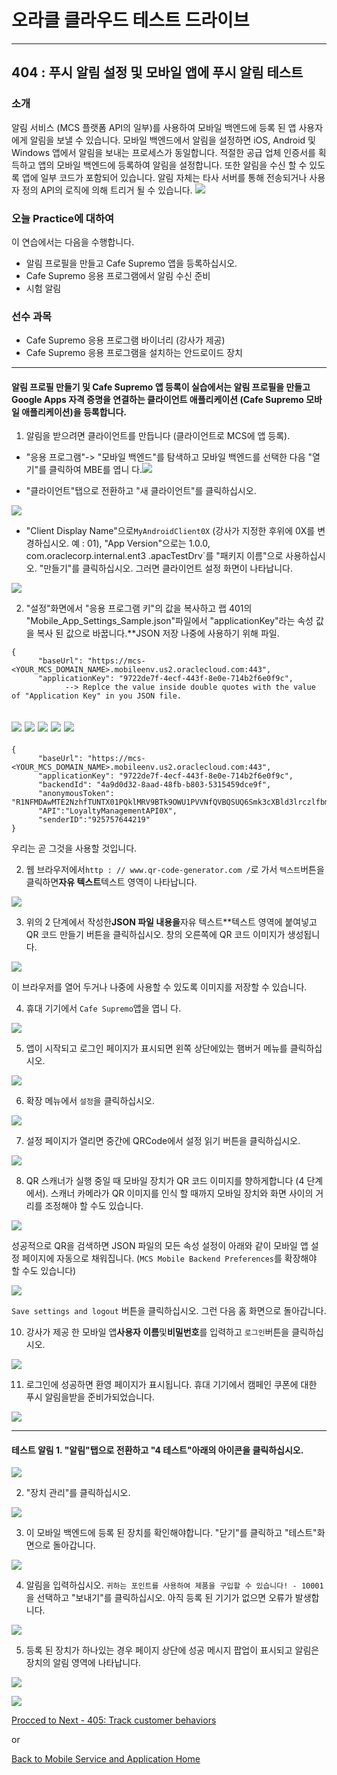 # 오라클 클라우드 테스트 드라이브 #
-----
## 404 : 푸시 알림 설정 및 모바일 앱에 푸시 알림 테스트 ##


### 소개 ###
알림 서비스 (MCS 플랫폼 API의 일부)를 사용하여 모바일 백엔드에 등록 된 앱 사용자에게 알림을 보낼 수 있습니다. 모바일 백엔드에서 알림을 설정하면 iOS, Android 및 Windows 앱에서 알림을 보내는 프로세스가 동일합니다. 적절한 공급 업체 인증서를 획득하고 앱의 모바일 백엔드에 등록하여 알림을 설정합니다. 또한 알림을 수신 할 수 있도록 앱에 일부 코드가 포함되어 있습니다. 알림 자체는 타사 서버를 통해 전송되거나 사용자 정의 API의 로직에 의해 트리거 될 수 있습니다. 
![](../../common/images/mobile/long/mcsgs_dt_006_notifications.png)


### 오늘 Practice에 대하여 ###
이 연습에서는 다음을 수행합니다. 
- 알림 프로필을 만들고 Cafe Supremo 앱을 등록하십시오. 
- Cafe Supremo 응용 프로그램에서 알림 수신 준비 
- 시험 알림 

### 선수 과목 ###

- Cafe Supremo 응용 프로그램 바이너리 (강사가 제공) 
- Cafe Supremo 응용 프로그램을 설치하는 안드로이드 장치 

----
#### 알림 프로필 만들기 및 Cafe Supremo 앱 등록이 실습에서는 알림 프로필을 만들고 Google Apps 자격 증명을 연결하는 클라이언트 애플리케이션 (Cafe Supremo 모바일 애플리케이션)을 등록합니다. 

1. 알림을 받으려면 클라이언트를 만듭니다 (클라이언트로 MCS에 앱 등록). 
- &quot;응용 프로그램&quot;-> &quot;모바일 백엔드&quot;를 탐색하고 모바일 백엔드를 선택한 다음 &quot;열기&quot;를 클릭하여 MBE를 엽니 다.![](../../common/images/mobile/long/401-Select_MBE.png)




- &quot;클라이언트&quot;탭으로 전환하고 &quot;새 클라이언트&quot;를 클릭하십시오. 

![](../../common/images/mobile/long/401-Create_Client.png)




- &quot;Client Display Name&quot;으로`MyAndroidClient0X` (강사가 지정한 후위에 0X를 변경하십시오. 예 : 01), &quot;App Version&quot;으로는 1.0.0, com.oraclecorp.internal.ent3 .apacTestDrv`를 &quot;패키지 이름&quot;으로 사용하십시오. &quot;만들기&quot;를 클릭하십시오. 그러면 클라이언트 설정 화면이 나타납니다. 

![](../../common/images/mobile/long/401-Client_Settings.png)



2. &quot;설정&quot;화면에서 &quot;응용 프로그램 키&quot;의 값을 복사하고 랩 401의 &quot;Mobile_App_Settings_Sample.json&quot;파일에서 &quot;applicationKey&quot;라는 속성 값을 복사 된 값으로 바꿉니다.**JSON 저장 나중에 사용하기 위해 파일. 

```
{
      "baseUrl": "https://mcs-<YOUR_MCS_DOMAIN_NAME>.mobileenv.us2.oraclecloud.com:443",
      "applicationKey": "9722de7f-4ecf-443f-8e0e-714b2f6e0f9c",
            --> Replce the value inside double quotes with the value of "Application Key" in you JSON file.
```

![](../../common/images/mobile/long/401-Client_Setting_Tab.png)
![](../../common/images/mobile/long/401-Create_New_Profile.png)
![](../../common/images/mobile/long/401-Profile_Setting.png)
![](../../common/images/mobile/long/401-Selected_Profile.png)
![](../../common/images/mobile/long/401-Review_MobileApp_Profile.png)
---
```
{
      "baseUrl": "https://mcs-<YOUR_MCS_DOMAIN_NAME>.mobileenv.us2.oraclecloud.com:443",
      "applicationKey": "9722de7f-4ecf-443f-8e0e-714b2f6e0f9c",
      "backendId": "4a9d0d32-8aad-48fb-b803-5315459dce9f",
      "anonymousToken": "R1NFMDAwMTE2NzhfTUNTX01PQklMRV9BTk9OWU1PVVNfQVBQSUQ6Smk3cXBld3lrczlfbmI=",
      "API":"LoyaltyManagementAPI0X",
      "senderID":"925757644219"
}
```
우리는 곧 그것을 사용할 것입니다. 

2. 웹 브라우저에서`http : // www.qr-code-generator.com /`로 가서 `텍스트`버튼을 클릭하면**자유 텍스트**텍스트 영역이 나타납니다. 

![](../../common/images/mobile/long/01.qr.site.png)


3. 위의 2 단계에서 작성한**JSON 파일 내용을**자유 텍스트**텍스트 영역에 붙여넣고 QR 코드 만들기 버튼을 클릭하십시오. 창의 오른쪽에 QR 코드 이미지가 생성됩니다. 

![](../../common/images/mobile/long/02.qr.result.png)



이 브라우저를 열어 두거나 나중에 사용할 수 있도록 이미지를 저장할 수 있습니다. 

4. 휴대 기기에서 `Cafe Supremo`앱을 엽니 다. 

![](../../common/images/mobile/long/03.mobile.app.png)


5. 앱이 시작되고 로그인 페이지가 표시되면 왼쪽 상단에있는 햄버거 메뉴를 클릭하십시오. 

![](../../common/images/mobile/long/04.mobile.menu.png)


6. 확장 메뉴에서 `설정`을 클릭하십시오. 

![](../../common/images/mobile/long/05.mobile.settings.png)


7. 설정 페이지가 열리면 중간에 QRCode에서 설정 읽기 버튼을 클릭하십시오. 

![](../../common/images/mobile/long/06.mobile.qr.png)


8. QR 스캐너가 실행 중일 때 모바일 장치가 QR 코드 이미지를 향하게합니다 (4 단계에서). 스캐너 카메라가 QR 이미지를 인식 할 때까지 모바일 장치와 화면 사이의 거리를 조정해야 할 수도 있습니다. 

![](../../common/images/mobile/long/07.mobile.cam.png)


성공적으로 QR을 검색하면 JSON 파일의 모든 속성 설정이 아래와 같이 모바일 앱 설정 페이지에 자동으로 채워집니다. (`MCS Mobile Backend Preferences`를 확장해야 할 수도 있습니다) 

![](../../common/images/mobile/long/08.mobile.qr.result.png)


`Save settings and logout` 버튼을 클릭하십시오. 그런 다음 홈 화면으로 돌아갑니다. 

10. 강사가 제공 한 모바일 앱**사용자 이름**및**비밀번호**를 입력하고 `로그인`버튼을 클릭하십시오. 

![](../../common/images/mobile/long/09.mobile.login.png)


11. 로그인에 성공하면 환영 페이지가 표시됩니다. 휴대 기기에서 캠페인 쿠폰에 대한 푸시 알림을받을 준비가되었습니다. 

![](../../common/images/mobile/long/10.mobile.welcome.png)


---
#### 테스트 알림 1. &quot;알림&quot;탭으로 전환하고 &quot;4 테스트&quot;아래의 아이콘을 클릭하십시오. 

![](../../common/images/mobile/long/401-Test_Notification.png)



2. &quot;장치 관리&quot;를 클릭하십시오. 

![](../../common/images/mobile/long/401-Test_Manage_Devices.png)



3. 이 모바일 백엔드에 등록 된 장치를 확인해야합니다. &quot;닫기&quot;를 클릭하고 &quot;테스트&quot;화면으로 돌아갑니다. 

![](../../common/images/mobile/long/401-Manage_Devices.png)



4. 알림을 입력하십시오. `귀하는 포인트를 사용하여 제품을 구입할 수 있습니다! - 10001`을 선택하고 &quot;보내기&quot;를 클릭하십시오. 아직 등록 된 기기가 없으면 오류가 발생합니다. 

![](../../common/images/mobile/long/401-Notification_Test_Screen.png)



5. 등록 된 장치가 하나있는 경우 페이지 상단에 성공 메시지 팝업이 표시되고 알림은 장치의 알림 영역에 나타납니다. 

![](../../common/images/mobile/long/401-MCS_Notification_Result.png)




![](../../common/images/mobile/long/401-MobileApp_Notification_Result.png)



[Procced to Next - 405: Track customer behaviors](405-MobileLab.md)

or

[Back to Mobile Service and Application Home](README.md)

